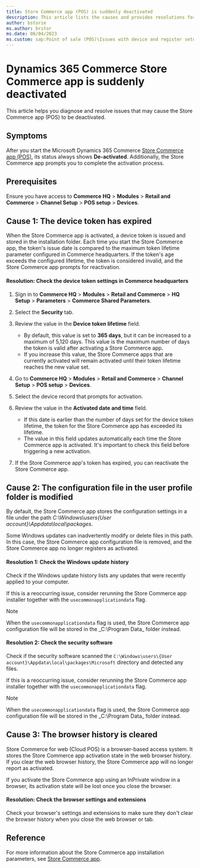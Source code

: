 ```yaml
---
title: Store Commerce app (POS) is suddenly deactivated
description: This article lists the causes and provides resolutions for the issue that the Store Commerce app (POS) is deactivated.
author: bstorie
ms.author: brstor
ms.date: 08/04/2023
ms.custom: sap:Point of sale (POS)\Issues with device and register setup and configuration
---
```

# Dynamics 365 Commerce Store Commerce app is suddenly deactivated

This article helps you diagnose and resolve issues that may cause the Store Commerce app (POS) to be deactivated.

## Symptoms

After you start the Microsoft Dynamics 365 Commerce [Store Commerce app (POS)](/dynamics365/commerce/dev-itpro/store-commerce), its status always shows **De-activated**. Additionally, the Store Commerce app prompts you to complete the activation process.

## Prerequisites

Ensure you have access to **Commerce HQ** > **Modules** > **Retail and Commerce** > **Channel Setup** > **POS setup** > **Devices**.

## Cause 1: The device token has expired

When the Store Commerce app is activated, a device token is issued and stored in the installation folder. Each time you start the Store Commerce app, the token's issue date is compared to the maximum token lifetime parameter configured in Commerce headquarters.  If the token's age exceeds the configured lifetime, the token is considered invalid, and the Store Commerce app prompts for reactivation.

#### Resolution: Check the device token settings in Commerce headquarters

1. Sign in to **Commerce HQ** > **Modules** > **Retail and Commerce** > **HQ Setup** > **Parameters** > **Commerce Shared Parameters**.
2. Select the **Security** tab.
3. Review the value in the **Device token lifetime** field.

     - By default, this value is set to **365 days**, but it can be increased to a maximum of 5,120 days. This value is the maximum number of days the token is valid after activating a Store Commerce app.
     - If you increase this value, the Store Commerce apps that are currently activated will remain activated until their token lifetime reaches the new value set.

4. Go to **Commerce HQ** > **Modules** > **Retail and Commerce** > **Channel Setup** > **POS setup** > **Devices**.
5. Select the device record that prompts for activation.
6. Review the value in the **Activated date and time** field.

    - If this date is earlier than the number of days set for the device token lifetime, the token for the Store Commerce app has exceeded its lifetime.
    - The value in this field updates automatically each time the Store Commerce app is activated. It's important to check this field before triggering a new activation.

7. If the Store Commerce app's token has expired, you can reactivate the Store Commerce app.

## Cause 2: The configuration file in the user profile folder is modified

By default, the Store Commerce app stores the configuration settings in a file under the path _C:\Windows\users\{User account}\Appdata\local\packages_.

Some Windows updates can inadvertently modify or delete files in this path. In this case, the Store Commerce app configuration file is removed, and the Store Commerce app no longer registers as activated.

#### Resolution 1: Check the Windows update history

Check if the Windows update history lists any updates that were recently applied to your computer.

If this is a reoccurring issue, consider rerunning the Store Commerce app installer together with the `usecommonapplicationdata` flag.

> [!NOTE]
> When the `usecommonapplicationdata` flag is used, the Store Commerce app configuration file will be stored in the _C:\Program Data\_ folder instead.

#### Resolution 2: Check the security software

Check if the security software scanned the `C:\Windows\users\{User account}\Appdata\local\packages\Microsoft` directory and detected any files.

If this is a reoccurring issue, consider rerunning the Store Commerce app installer together with the `usecommonapplicationdata` flag.

> [!NOTE]
> When the `usecommonapplicationdata` flag is used, the Store Commerce app configuration file will be stored in the _C:\Program Data\_ folder instead.

## Cause 3: The browser history is cleared

Store Commerce for web (Cloud POS) is a browser-based access system. It stores the Store Commerce app activation state in the web browser history. If you clear the web browser history, the Store Commerce app will no longer report as activated.

If you activate the Store Commerce app using an InPrivate window in a browser, its activation state will be lost once you close the browser. 

#### Resolution: Check the browser settings and extensions

Check your browser's settings and extensions to make sure they don't clear the browser history when you close the web browser or tab.

## Reference

For more information about the Store Commerce app installation parameters, see [Store Commerce app](/dynamics365/commerce/dev-itpro/store-commerce).
